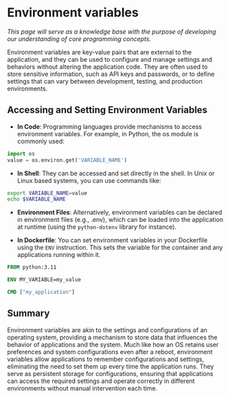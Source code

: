 # Environment variables

_This page will serve as a knowledge base with the purpose of developing our
understanding of core programming concepts._

Environment variables are key-value pairs that are external to the application,
and they can be used to configure and manage settings and behaviors without
altering the application code. They are often used to store sensitive
information, such as API keys and passwords, or to define settings that can vary
between development, testing, and production environments.

## Accessing and Setting Environment Variables

* **In Code**: Programming languages provide mechanisms to access environment
variables. For example, in Python, the os module is commonly used:

```python
import os
value = os.environ.get('VARIABLE_NAME')
```

* **In Shell**: They can be accessed and set directly in the shell. In Unix or
Linux based systems, you can use commands like:

```sh
export VARIABLE_NAME=value
echo $VARIABLE_NAME
```

* **Environment Files**: Alternatively, environment variables can be declared in
environment files (e.g., .env), which can be loaded into the application at
runtime (using the `python-dotenv` library for instance).

* **In Dockerfile**: You can set environment variables in your Dockerfile using
the `ENV` instruction. This sets the variable for the container and any
applications running within it.

```Dockerfile
FROM python:3.11

ENV MY_VARIABLE=my_value

CMD ["my_application"]
```

## Summary

Environment variables are akin to the settings and configurations of an
operating system, providing a mechanism to store data that influences the
behavior of applications and the system. Much like how an OS retains user
preferences and system configurations even after a reboot, environment variables
allow applications to remember configurations and settings, eliminating the need
to set them up every time the application runs. They serve as persistent storage
for configurations, ensuring that applications can access the required settings
and operate correctly in different environments without manual intervention each
time.
